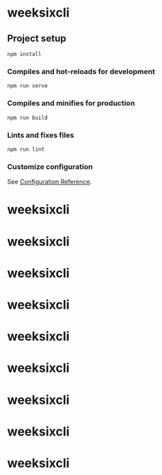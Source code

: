 # weeksixcli

## Project setup
```
npm install
```

### Compiles and hot-reloads for development
```
npm run serve
```

### Compiles and minifies for production
```
npm run build
```

### Lints and fixes files
```
npm run lint
```

### Customize configuration
See [Configuration Reference](https://cli.vuejs.org/config/).
# weeksixcli
# weeksixcli
# weeksixcli
# weeksixcli
# weeksixcli
# weeksixcli
# weeksixcli
# weeksixcli
# weeksixcli

